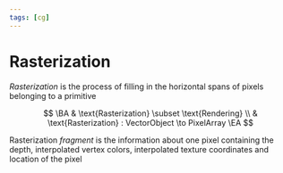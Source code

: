 ```yaml
---
tags: [cg]
---
```


# Rasterization

_Rasterization_ is the process of filling in the horizontal spans of pixels belonging to a primitive

$$
\BA
	& \text{Rasterization} \subset \text{Rendering} \\
	& \text{Rasterization} : VectorObject \to PixelArray
\EA
$$

Rasterization _fragment_ is the information about one pixel containing the depth, interpolated vertex colors, interpolated texture coordinates and location of the pixel

<!--

Растеризация --- это подобие реальной отрисовки (аппроксимация), а трассировка лучей --- это более сложный и более реально выглядящий алгоритм (канонический)

-->
